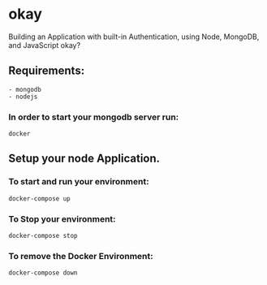 # okay
Building an Application with built-in Authentication, using Node, MongoDB, and JavaScript okay?

## Requirements:
	- mongodb
	- nodejs

### In order to start your mongodb server run:
`docker`

## Setup your node Application.

### To start and run your environment:
`docker-compose up`

### To Stop your environment:
`docker-compose stop`

### To remove the Docker Environment:
`docker-compose down`

